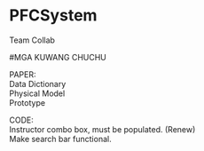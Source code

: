 # PFCSystem
Team Collab

#MGA KUWANG CHUCHU

PAPER: <br />
Data Dictionary <br />
Physical Model <br />
Prototype <br />



CODE: <br />
Instructor combo box, must be populated. (Renew) <br />
Make search bar functional.<br/>
<br/>
<br/>


